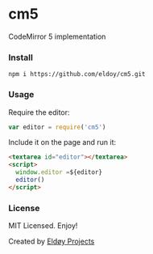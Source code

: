 # cm5
CodeMirror 5 implementation

### Install

```
npm i https://github.com/eldoy/cm5.git
```

### Usage

Require the editor:
```js
var editor = require('cm5')
```

Include it on the page and run it:

```html
<textarea id="editor"></textarea>
<script>
  window.editor =${editor}
  editor()
</script>
```

### License
MIT Licensed. Enjoy!

Created by [Eldøy Projects](https://eldoy.com)
